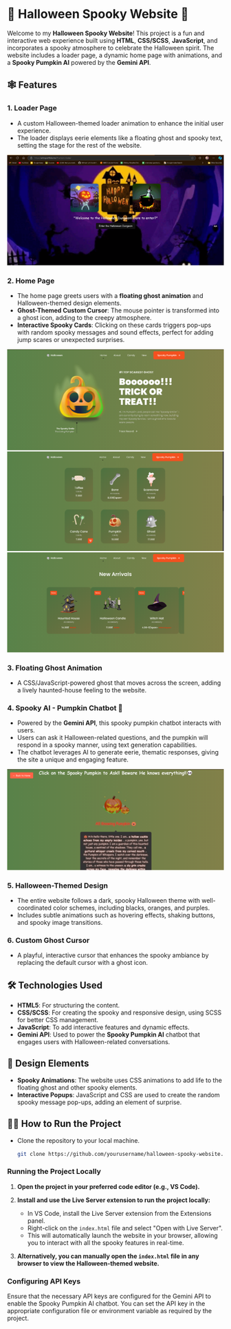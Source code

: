 # 🎃 Halloween Spooky Website 👻

Welcome to my **Halloween Spooky Website**! This project is a fun and interactive web experience built using **HTML**, **CSS/SCSS**, **JavaScript**, and incorporates a spooky atmosphere to celebrate the Halloween spirit. The website includes a loader page, a dynamic home page with animations, and a **Spooky Pumpkin AI** powered by the **Gemini API**.

## 🕸️ Features

### 1. **Loader Page**
- A custom Halloween-themed loader animation to enhance the initial user experience.
- The loader displays eerie elements like a floating ghost and spooky text, setting the stage for the rest of the website.
  
![Loader Page](./assets/screenshots/loadpage.png)

### 2. **Home Page**
- The home page greets users with a **floating ghost animation** and Halloween-themed design elements.
- **Ghost-Themed Custom Cursor**: The mouse pointer is transformed into a ghost icon, adding to the creepy atmosphere.
- **Interactive Spooky Cards**: Clicking on these cards triggers pop-ups with random spooky messages and sound effects, perfect for adding jump scares or unexpected surprises.

![Home Page 1](./assets/screenshots/homepage1.png)
![Home Page 2](./assets/screenshots/homepage2.png)
![Home Page 3](./assets/screenshots/homepage3.png)

### 3. **Floating Ghost Animation**
- A CSS/JavaScript-powered ghost that moves across the screen, adding a lively haunted-house feeling to the website.

### 4. **Spooky AI - Pumpkin Chatbot** 🎃
- Powered by the **Gemini API**, this spooky pumpkin chatbot interacts with users.
- Users can ask it Halloween-related questions, and the pumpkin will respond in a spooky manner, using text generation capabilities.
- The chatbot leverages AI to generate eerie, thematic responses, giving the site a unique and engaging feature.

![Pumpkin AI](./assets/screenshots/pumpkinai.png)

### 5. **Halloween-Themed Design**
- The entire website follows a dark, spooky Halloween theme with well-coordinated color schemes, including blacks, oranges, and purples.
- Includes subtle animations such as hovering effects, shaking buttons, and spooky image transitions.

### 6. **Custom Ghost Cursor**
- A playful, interactive cursor that enhances the spooky ambiance by replacing the default cursor with a ghost icon.
  
## 🛠️ Technologies Used

- **HTML5**: For structuring the content.
- **CSS/SCSS**: For creating the spooky and responsive design, using SCSS for better CSS management.
- **JavaScript**: To add interactive features and dynamic effects.
- **Gemini API**: Used to power the **Spooky Pumpkin AI** chatbot that engages users with Halloween-related conversations.
  
## 🎨 Design Elements

- **Spooky Animations**: The website uses CSS animations to add life to the floating ghost and other spooky elements.
- **Interactive Popups**: JavaScript and CSS are used to create the random spooky message pop-ups, adding an element of surprise.

## 🧑‍💻 How to Run the Project

- Clone the repository to your local machine.
   ```bash
   git clone https://github.com/yourusername/halloween-spooky-website.git

### Running the Project Locally

1. **Open the project in your preferred code editor (e.g., VS Code).**

2. **Install and use the Live Server extension to run the project locally:**

   - In VS Code, install the Live Server extension from the Extensions panel.
   - Right-click on the `index.html` file and select "Open with Live Server".
   - This will automatically launch the website in your browser, allowing you to interact with all the spooky features in real-time.

3. **Alternatively, you can manually open the `index.html` file in any browser to view the Halloween-themed website.**

### Configuring API Keys

Ensure that the necessary API keys are configured for the Gemini API to enable the Spooky Pumpkin AI chatbot. You can set the API key in the appropriate configuration file or environment variable as required by the project.